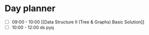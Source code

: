 

# Day planner

- [ ] 09:00 - 10:00 [[Data Structure II (Tree & Graphs) Basic Solution]]
- [ ] 10:00 - 12:00 ds pyq